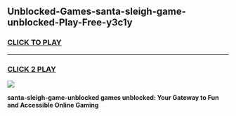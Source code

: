 
## Unblocked-Games-santa-sleigh-game-unblocked-Play-Free-y3c1y
<h3>
<a href="https://premium76.site?title=santa-sleigh-game-unblocked&ref=21A">CLICK TO PLAY</a></h3>
<hr>

<h3>
<a href="https://premium76.site?title=santa-sleigh-game-unblocked&ref=21A">CLICK 2 PLAY</a>
  
</h3>

<a href="https://premium76.site?title=santa-sleigh-game-unblocked&ref=21A"><img src="https://clearcache.store/games.png"></a>


**santa-sleigh-game-unblocked games unblocked: Your Gateway to Fun and Accessible Online Gaming**
